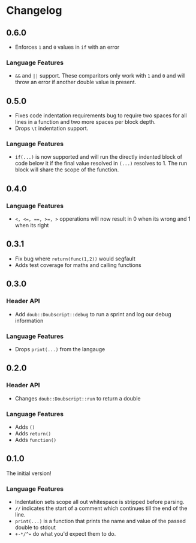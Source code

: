 # Changelog

## 0.6.0

- Enforces `1` and `0` values in `if` with an error

### Language Features

- `&&` and `||` support. These comparitors only work with `1` and `0` and will throw an error if another double value is present.

## 0.5.0

- Fixes code indentation requirements bug to require two spaces for all lines in a function and two more spaces per block depth.
- Drops `\t` indentation support.

### Language Features

- `if(...)` is now supported and will run the directly indented block of code below it if the final value resolved in `(...)` resolves to 1. The run block will share the scope of the function. 

## 0.4.0

### Language Features

- `<, <=, ==, >=, >` opperations will now result in 0 when its wrong and 1 when its right

## 0.3.1

- Fix bug where `return(func(1,2))` would segfault
- Adds test coverage for maths and calling functions

## 0.3.0

### Header API

- Add `doub::Doubscript::debug` to run a sprint and log our debug information

### Language Features

- Drops `print(...)` from the langauge

## 0.2.0

### Header API

- Changes `doub::Doubscript::run` to return a double

### Language Features

- Adds `()`
- Adds `return()`
- Adds `function()`

## 0.1.0

The initial version!

### Language Features

- Indentation sets scope all out whitespace is stripped before parsing.
- `//` indicates the start of a comment which continues till the end of the line.
- `print(...)` is a function that prints the name and value of the passed double to stdout
- `+-*/^=` do what you'd expect them to do.

